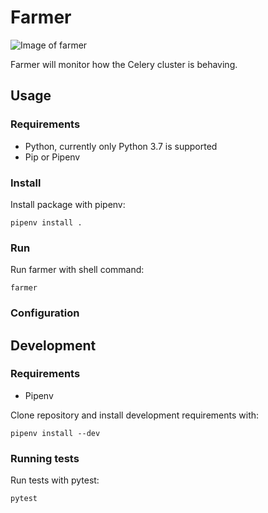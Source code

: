 # Farmer

![Image of farmer](https://www.collinsdictionary.com/images/thumb/farmer_96736501_250.jpg)

Farmer will monitor how the Celery cluster is behaving.

## Usage

### Requirements
- Python, currently only Python 3.7 is supported
- Pip or Pipenv

### Install
Install package with pipenv:

```
pipenv install .
```

### Run
Run farmer with shell command:
```
farmer
```

### Configuration

## Development

### Requirements
- Pipenv

Clone repository and install development requirements with:
```
pipenv install --dev
```

### Running tests

Run tests with pytest:
```
pytest
```
